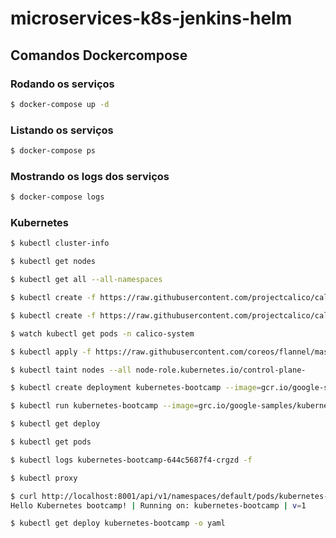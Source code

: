 # microservices-k8s-jenkins-helm

## Comandos Dockercompose

### Rodando os serviços

```sh
$ docker-compose up -d
```

### Listando os serviços

```sh
$ docker-compose ps
```

### Mostrando os logs dos serviços

```sh
$ docker-compose logs
```

### Kubernetes

```sh
$ kubectl cluster-info
```

```sh
$ kubectl get nodes
```

```sh
$ kubectl get all --all-namespaces
```

```sh
$ kubectl create -f https://raw.githubusercontent.com/projectcalico/calico/v3.28.1/manifests/tigera-operator.yaml
```

```sh
$ kubectl create -f https://raw.githubusercontent.com/projectcalico/calico/v3.28.1/manifests/custom-resources.yaml
```

```sh
$ watch kubectl get pods -n calico-system
```

```sh
$ kubectl apply -f https://raw.githubusercontent.com/coreos/flannel/master/Documentation/kube-flannel.yml
```

```sh
$ kubectl taint nodes --all node-role.kubernetes.io/control-plane-
```

```sh
$ kubectl create deployment kubernetes-bootcamp --image=gcr.io/google-samples/kubernetes-bootcamp:v1
```

```sh
$ kubectl run kubernetes-bootcamp --image=grc.io/google-samples/kubernetes-bootcamp:v1 --port=8080
```

```sh
$ kubectl get deploy
```

```sh
$ kubectl get pods
```

```sh
$ kubectl logs kubernetes-bootcamp-644c5687f4-crgzd -f
```

```sh
$ kubectl proxy
```

```sh
$ curl http://localhost:8001/api/v1/namespaces/default/pods/kubernetes-bootcamp/proxy/
Hello Kubernetes bootcamp! | Running on: kubernetes-bootcamp | v=1
```

```sh
$ kubectl get deploy kubernetes-bootcamp -o yaml
```
